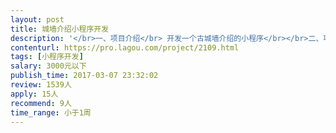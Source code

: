 ```yaml
---                
layout: post       
title: 城墙介绍小程序开发           
description: '</br>一、项目介绍</br> 开发一个古城墙介绍的小程序</br></br>二、项目功能</br> 1、首页——古城墙概况介绍页面，以视频和图文的形式</br> 2、城墙景点详情页——以视频和图文详细介绍各城墙景点的情况</br></br>三、人员要求</br>本周可提供UI，希望开发人员能在一周内完成开发、上线</br>'     
contenturl: https://pro.lagou.com/project/2109.html      
tags: [小程序开发]            
salary: 3000元以下          
publish_time: 2017-03-07 23:32:02         
review: 1539人                   
apply: 15人                   
recommend: 9人                   
time_range: 小于1周              
---                 
```

